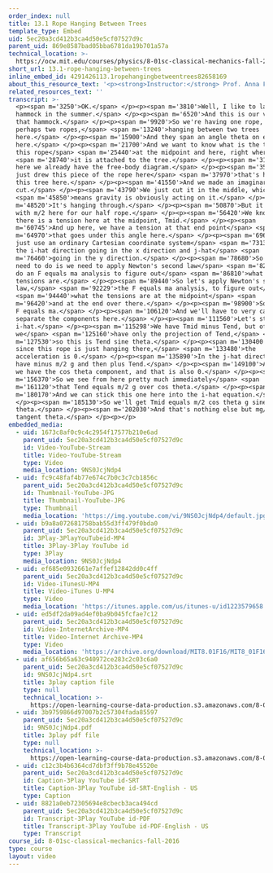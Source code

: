 ```yaml
---
order_index: null
title: 13.1 Rope Hanging Between Trees
template_type: Embed
uid: 5ec20a3cd412b3ca4d50e5cf07527d9c
parent_uid: 869e8587bad05bba6781da19b701a57a
technical_location: >-
  https://ocw.mit.edu/courses/physics/8-01sc-classical-mechanics-fall-2016/week-4-drag-forces-constraints-and-continuous-systems/13.1-rope-hanging-between-trees/13.1-rope-hanging-between-trees
short_url: 13.1-rope-hanging-between-trees
inline_embed_id: 4291426113.1ropehangingbetweentrees82658169
about_this_resource_text: '<p><strong>Instructor:</strong> Prof. Anna Frebel</p>'
related_resources_text: ''
transcript: >-
  <p><span m='3250'>OK.</span> </p><p><span m='3810'>Well, I like to lay in the
  hammock in the summer.</span> </p><p><span m='6520'>And this is our version of
  that hammock.</span> </p><p><span m='9920'>So we're having one rope, or
  perhaps two ropes,</span> <span m='13240'>hanging between two trees
  here.</span> </p><p><span m='15900'>And they span an angle theta on each side
  here.</span> </p><p><span m='21700'>And we want to know what is the tension in
  this rope</span> <span m='25440'>at the midpoint and here, right where</span>
  <span m='28740'>it is attached to the tree.</span> </p><p><span m='31570'>And
  here we already have the free-body diagram.</span> </p><p><span m='35160'>I
  just drew this piece of the rope here</span> <span m='37970'>that's hanging on
  this tree here.</span> </p><p><span m='41550'>And we made an imaginary
  cut.</span> </p><p><span m='43790'>We just cut it in the middle, which</span>
  <span m='45850'>means gravity is obviously acting on it.</span> </p><p><span
  m='48520'>It's hanging through.</span> </p><p><span m='50870'>But it does so
  with m/2 here for our half rope.</span> </p><p><span m='56420'>We know that
  there is a tension here at the midpoint, Tmid.</span> </p><p><span
  m='60745'>And up here, we have a tension at that end point</span> <span
  m='64970'>that goes under this angle here.</span> </p><p><span m='69640'>I
  just use an ordinary Cartesian coordinate system</span> <span m='73130'>with
  the i-hat direction going in the x direction and j-hat</span> <span
  m='76460'>going in the y direction.</span> </p><p><span m='78680'>So all we
  need to do is we need to apply Newton's second law</span> <span m='82100'>and
  do an F equals ma analysis to figure out</span> <span m='86810'>what these
  tensions are.</span> </p><p><span m='89440'>So let's apply Newton's second
  law,</span> <span m='92229'>the F equals ma analysis, to figure out</span>
  <span m='94440'>what the tensions are at the midpoint</span> <span
  m='96420'>and at the end over there.</span> </p><p><span m='98900'>So we have
  F equals ma.</span> </p><p><span m='106120'>And we'll have to very carefully
  separate the components here.</span> </p><p><span m='111560'>Let's start with
  i-hat.</span> </p><p><span m='115298'>We have Tmid minus Tend, but of course
  we</span> <span m='125160'>have only the projection of Tend,</span> <span
  m='127530'>so this is Tend sine theta.</span> </p><p><span m='130400'>And
  since this rope is just hanging there,</span> <span m='133480'>the
  acceleration is 0.</span> </p><p><span m='135890'>In the j-hat direction, we
  have minus m/2 g and then plus Tend.</span> </p><p><span m='149100'>And here
  we have the cos theta component, and that is also 0.</span> </p><p><span
  m='156370'>So we see from here pretty much immediately</span> <span
  m='161120'>that Tend equals m/2 g over cos theta.</span> </p><p><span
  m='180170'>And we can stick this one here into the i-hat equation.</span>
  </p><p><span m='185130'>So we'll get Tmid equals m/2 cos theta g sine
  theta.</span> </p><p><span m='202030'>And that's nothing else but mg/2 over 2
  tangent theta.</span> </p><p></p>
embedded_media:
  - uid: 1673c8af0c9c4c2954f17577b210e6ad
    parent_uid: 5ec20a3cd412b3ca4d50e5cf07527d9c
    id: Video-YouTube-Stream
    title: Video-YouTube-Stream
    type: Video
    media_location: 9NS0JcjNdp4
  - uid: fc9c48faf4b77e674c7b0c3c7cb1856c
    parent_uid: 5ec20a3cd412b3ca4d50e5cf07527d9c
    id: Thumbnail-YouTube-JPG
    title: Thumbnail-YouTube-JPG
    type: Thumbnail
    media_location: 'https://img.youtube.com/vi/9NS0JcjNdp4/default.jpg'
  - uid: b9a8a072681758bab55d3ff479f0bda0
    parent_uid: 5ec20a3cd412b3ca4d50e5cf07527d9c
    id: 3Play-3PlayYouTubeid-MP4
    title: 3Play-3Play YouTube id
    type: 3Play
    media_location: 9NS0JcjNdp4
  - uid: ef685e0932661e7affef12842dd0c4ff
    parent_uid: 5ec20a3cd412b3ca4d50e5cf07527d9c
    id: Video-iTunesU-MP4
    title: Video-iTunes U-MP4
    type: Video
    media_location: 'https://itunes.apple.com/us/itunes-u/id1223579658'
  - uid: ed5df2da09ad4ef0ba9b045fcfae7c12
    parent_uid: 5ec20a3cd412b3ca4d50e5cf07527d9c
    id: Video-InternetArchive-MP4
    title: Video-Internet Archive-MP4
    type: Video
    media_location: 'https://archive.org/download/MIT8.01F16/MIT8_01F16_L13v01_360p.mp4'
  - uid: af656b65a63c940972ce283c2c03c6a0
    parent_uid: 5ec20a3cd412b3ca4d50e5cf07527d9c
    id: 9NS0JcjNdp4.srt
    title: 3play caption file
    type: null
    technical_location: >-
      https://open-learning-course-data-production.s3.amazonaws.com/8-01sc-classical-mechanics-fall-2016/af656b65a63c940972ce283c2c03c6a0_9NS0JcjNdp4.srt
  - uid: 3b9759866d97007b2c57304fada85597
    parent_uid: 5ec20a3cd412b3ca4d50e5cf07527d9c
    id: 9NS0JcjNdp4.pdf
    title: 3play pdf file
    type: null
    technical_location: >-
      https://open-learning-course-data-production.s3.amazonaws.com/8-01sc-classical-mechanics-fall-2016/3b9759866d97007b2c57304fada85597_9NS0JcjNdp4.pdf
  - uid: c12c3b4b6364cd7dbf3ff9b78e45520e
    parent_uid: 5ec20a3cd412b3ca4d50e5cf07527d9c
    id: Caption-3Play YouTube id-SRT
    title: Caption-3Play YouTube id-SRT-English - US
    type: Caption
  - uid: 8821a0eb72305694e8cbecb3aca494cd
    parent_uid: 5ec20a3cd412b3ca4d50e5cf07527d9c
    id: Transcript-3Play YouTube id-PDF
    title: Transcript-3Play YouTube id-PDF-English - US
    type: Transcript
course_id: 8-01sc-classical-mechanics-fall-2016
type: course
layout: video
---
```

